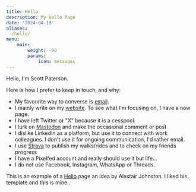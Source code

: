 ```yaml
---
title: Hello
description: My Hello Page
date: '2024-04-19'
aliases:
  /hello/
menu:
    main: 
        weight: -90
        params:
            icon: messages
---
```

Hello, I'm Scott Paterson.

Here is how I prefer to keep in touch, and why:

- My favourite way to converse is [email](mailto://scott@ukmac.net).
- I mainly write on my [website](https://ukmac.net).  To see what I'm focusing on, I have a now page. 
- I have left Twitter or "X" because it is a cesspool.
- I lurk on [Mastodon](https://twit.social/@ukmac) and make the occasional comment or post
- I dislike LinkedIn as a platform, but use it to connect with work colleagues. I don't use it for ongoing communication, I'd rather email.
- I use [Strava](https://www.strava.com/athletes/2570377) to publish my walks/rides and to check on my friends progress
- I have a Pixelfed account and really should use it but life...
- I do not use Facebook, Instagram, WhatsApp or Threads.

This is an example of a [Hello](https://alastairjohnston.com/introducing-hello-pages/) page an idea by Alastair Johnston. I liked his template and this is mine...